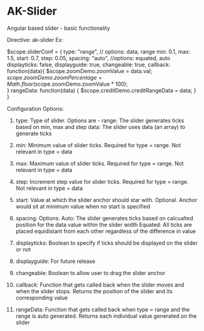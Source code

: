 # AK-Slider
Angular based slider - basic functionality

Directive: ak-slider
Ex: <ak-slider config="sliderConf"></ak-slider> 

$scope.sliderConf = {
			type: "range", // options: data, range
			min: 0.1,
			max: 1.5,
			start: 0.7,
			step: 0.05,
			spacing: "auto", //options: equated, auto
			displayticks: false,
			displayguide: true,
			changeable: true,
			callback: function(data){
				$scope.zoomDemo.zoomValue = data.val;
				$scope.zoomDemo.zoomPercentage = Math.floor($scope.zoomDemo.zoomValue * 100);				
			}
			rangeData: function(data) {
				$scope.creditDemo.creditRangeData = data;
			}
		}
		
Configuration Options:
1. type: 
    Type of slider. Options are -
    range: The slider generates ticks based on min, max and step
    data: The slider uses data (an array) to generate ticks
    
2. min:
    Minimum value of slider ticks. Required for type = range. Not relevant in type = data
    
3. max:
    Maximum value of slider ticks. Required for type = range. Not relevant in type = data
    
4. step:
    Increment step value for slider ticks. Required for type = range. Not relevant in type = data
    
5. start:
    Value at which the slider anchor should star with. Optional. Anchor would sit at minimum value when no start is specified
    
6. spacing:
    Options:
      Auto: The slider generates ticks based on calcualted position for the data value within the slider width
      Equated: All ticks are placed equidistant from each other regardless of the difference in value
      
7. displayticks: 
    Boolean to specify if ticks should be displayed on the slider or not
    
8. displayguide: 
    For future release
    
9. changeable:
    Boolean to allow user to drag the slider anchor
    
10. callback:
    Function that gets called back when the slider moves and when the slider stops. Returns the position of the slider and its corresponding value
    
11. rangeData:
    Function that gets called back when type = range and the range is auto generated. Returns each individual value generated on the slider
    
   
